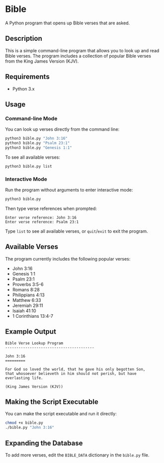 # Bible

A Python program that opens up Bible verses that are asked.

## Description

This is a simple command-line program that allows you to look up and read Bible verses. The program includes a collection of popular Bible verses from the King James Version (KJV).

## Requirements

- Python 3.x

## Usage

### Command-line Mode

You can look up verses directly from the command line:

```bash
python3 bible.py "John 3:16"
python3 bible.py "Psalm 23:1"
python3 bible.py "Genesis 1:1"
```

To see all available verses:

```bash
python3 bible.py list
```

### Interactive Mode

Run the program without arguments to enter interactive mode:

```bash
python3 bible.py
```

Then type verse references when prompted:

```
Enter verse reference: John 3:16
Enter verse reference: Psalm 23:1
```

Type `list` to see all available verses, or `quit`/`exit` to exit the program.

## Available Verses

The program currently includes the following popular verses:

- John 3:16
- Genesis 1:1
- Psalm 23:1
- Proverbs 3:5-6
- Romans 8:28
- Philippians 4:13
- Matthew 6:33
- Jeremiah 29:11
- Isaiah 41:10
- 1 Corinthians 13:4-7

## Example Output

```
Bible Verse Lookup Program
----------------------------------------

John 3:16
=========

For God so loved the world, that he gave his only begotten Son, 
that whosoever believeth in him should not perish, but have 
everlasting life.

(King James Version (KJV))
```

## Making the Script Executable

You can make the script executable and run it directly:

```bash
chmod +x bible.py
./bible.py "John 3:16"
```

## Expanding the Database

To add more verses, edit the `BIBLE_DATA` dictionary in the `bible.py` file.